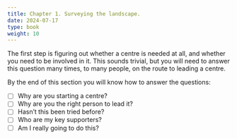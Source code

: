 ```yaml
---
title: Chapter 1. Surveying the landscape.
date: 2024-07-17
type: book
weight: 10
---
```


The first step is figuring out whether a centre is needed at all, and whether you need to be involved in it. This sounds trivial, but you will need to answer this question many times, to many people, on the route to leading a centre.

By the end of this section you will know how to answer the questions:

- [ ] Why are you starting a centre?
- [ ] Why are you the right person to lead it?
- [ ] Hasn’t this been tried before?
- [ ] Who are my key supporters?
- [ ] Am I really going to do this?
